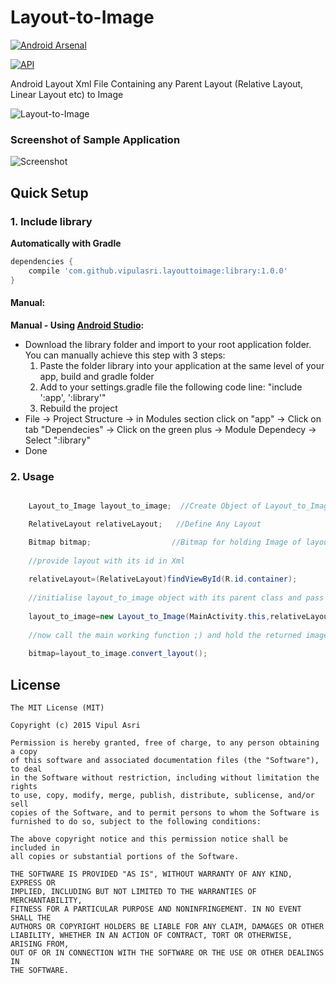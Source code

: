 # Layout-to-Image
[![Android Arsenal](https://img.shields.io/badge/Android%20Arsenal-Layout--to--Image-brightgreen.svg?style=flat)](http://android-arsenal.com/details/1/1800) 

[![API](https://img.shields.io/badge/API-8%2B-brightgreen.svg?style=flat)](https://android-arsenal.com/api?level=8)

Android Layout Xml File Containing any Parent Layout (Relative Layout, Linear Layout etc) to Image

![Layout-to-Image](https://github.com/vipulasri/Layout-to-Image/blob/master/header.png)

### Screenshot of Sample Application

![Screenshot](https://github.com/vipulasri/Layout-to-Image/blob/master/Screenshot1.png)

## Quick Setup

### 1. Include library

**Automatically with Gradle**

``` gradle
dependencies {
    compile 'com.github.vipulasri.layouttoimage:library:1.0.0'
}
```

#### Manual:
**Manual - Using [Android Studio](https://developer.android.com/sdk/installing/studio.html):**
 * Download the library folder and import to your root application folder. 
You can manually achieve this step with 3 steps: 
    1. Paste the folder library into your application at the same level of your app, build and gradle folder
    2. Add to your settings.gradle file the following code line:
    "include ':app', ':library'"
    3. Rebuild the project
 * File → Project Structure → in Modules section click on "app" → Click on tab "Dependecies" → Click on the green plus → Module Dependecy → Select ":library"
 * Done 
 
 ### 2. Usage
 
``` java

    Layout_to_Image layout_to_image;  //Create Object of Layout_to_Image Class

    RelativeLayout relativeLayout;   //Define Any Layout

    Bitmap bitmap;                  //Bitmap for holding Image of layout
    
    //provide layout with its id in Xml
    
    relativeLayout=(RelativeLayout)findViewById(R.id.container);  
    
    //initialise layout_to_image object with its parent class and pass parameters as (<Current Activity>,<layout object>)    
    
    layout_to_image=new Layout_to_Image(MainActivity.this,relativeLayout);
    
    //now call the main working function ;) and hold the returned image in bitmap
    
    bitmap=layout_to_image.convert_layout();

```

## License


    The MIT License (MIT)

    Copyright (c) 2015 Vipul Asri

    Permission is hereby granted, free of charge, to any person obtaining a copy
    of this software and associated documentation files (the "Software"), to deal
    in the Software without restriction, including without limitation the rights
    to use, copy, modify, merge, publish, distribute, sublicense, and/or sell
    copies of the Software, and to permit persons to whom the Software is
    furnished to do so, subject to the following conditions:

    The above copyright notice and this permission notice shall be included in
    all copies or substantial portions of the Software.

    THE SOFTWARE IS PROVIDED "AS IS", WITHOUT WARRANTY OF ANY KIND, EXPRESS OR
    IMPLIED, INCLUDING BUT NOT LIMITED TO THE WARRANTIES OF MERCHANTABILITY,
    FITNESS FOR A PARTICULAR PURPOSE AND NONINFRINGEMENT. IN NO EVENT SHALL THE
    AUTHORS OR COPYRIGHT HOLDERS BE LIABLE FOR ANY CLAIM, DAMAGES OR OTHER
    LIABILITY, WHETHER IN AN ACTION OF CONTRACT, TORT OR OTHERWISE, ARISING FROM,
    OUT OF OR IN CONNECTION WITH THE SOFTWARE OR THE USE OR OTHER DEALINGS IN
    THE SOFTWARE.
